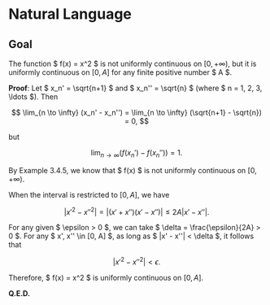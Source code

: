 # Natural Language

## Goal

The function $ f(x) = x^2 $ is not uniformly continuous on $[0, +\infty)$, but it is uniformly continuous on $[0, A]$ for any finite positive number $ A $.

**Proof**: Let $ x_n' = \sqrt{n+1} $ and $ x_n'' = \sqrt{n} $ (where $ n = 1, 2, 3, \ldots $). Then

$$
\lim_{n \to \infty} (x_n' - x_n'') = \lim_{n \to \infty} (\sqrt{n+1} - \sqrt{n}) = 0,
$$

but

$$
\lim_{n \to \infty} (f(x_n') - f(x_n'')) = 1.
$$

By Example 3.4.5, we know that $ f(x) $ is not uniformly continuous on $[0, +\infty)$.

When the interval is restricted to $[0, A]$, we have

$$
|x'^2 - x''^2| = |(x' + x'')(x' - x'')| \leq 2A |x' - x''|.
$$

For any given $ \epsilon > 0 $, we can take $ \delta = \frac{\epsilon}{2A} > 0 $. For any $ x', x'' \in [0, A] $, as long as $ |x' - x''| < \delta $, it follows that

$$
|x'^2 - x''^2| < \epsilon.
$$

Therefore, $ f(x) = x^2 $ is uniformly continuous on $[0, A]$.

**Q.E.D.**